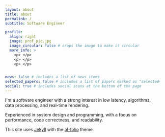 ```yaml
---
layout: about
title: about
permalink: /
subtitle: Software Engineer

profile:
  align: right
  image: prof_pic.jpg
  image_circular: false # crops the image to make it circular
  more_info: >
    <p> </p>
    <p> </p>
    <p> </p>


news: false # includes a list of news items
selected_papers: false # includes a list of papers marked as "selected={true}"
social: true # includes social icons at the bottom of the page
---
```


I'm a software engineer with a strong interest in low latency, algorithms, data processing, and real-time rendering.

Experienced in system design and programming, with a focus on performance, code correctness, and readability.






This site uses <a href="https://jekyllrb.com/" target="_blank">Jekyll</a> with the <a href="https://github.com/alshedivat/al-folio">al-folio</a> theme.
